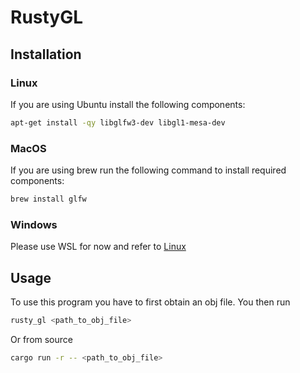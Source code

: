 # RustyGL

## Installation

### Linux

If you are using Ubuntu install the following components:

```sh
apt-get install -qy libglfw3-dev libgl1-mesa-dev
```

### MacOS

If you are using brew run the following command to install required components:

```sh
brew install glfw
```

### Windows

Please use WSL for now and refer to [Linux](#Linux)

## Usage

To use this program you have to first obtain an obj file. You then run

```sh
rusty_gl <path_to_obj_file>
```

Or from source

```bash
cargo run -r -- <path_to_obj_file>
```
